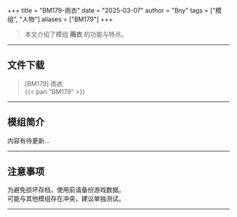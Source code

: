 +++
title = "BM179-雨衣"
date = "2025-03-07"
author = "Bny"
tags = ["模组", "人物"]
aliases = ["BM179"]
+++

> 本文介绍了模组 **雨衣** 的功能与特点。

---

## 文件下载

> [BM179] 雨衣  
{{< pan "BM179" >}}  

---

## 模组简介

>  
内容有待更新...  

---

## 注意事项

>  
为避免损坏存档，使用前请备份游戏数据。  
可能与其他模组存在冲突，建议单独测试。  

---

